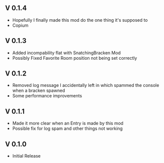 ## V 0.1.4
- Hopefully I finally made this mod do the one thing it's supposed to
- Copium

## V 0.1.3
- Added incompability flat with SnatchingBracken Mod
- Possibly Fixed Favorite Room position not being set correctly

## V 0.1.2
- Removed log message I accidentally left in which spammed the console when a bracken spawned
- Some performance improvements

## V 0.1.1
- Made it more clear when an Entry is made by this mod
- Possible fix for log spam and other things not working

## V 0.1.0
- Initial Release